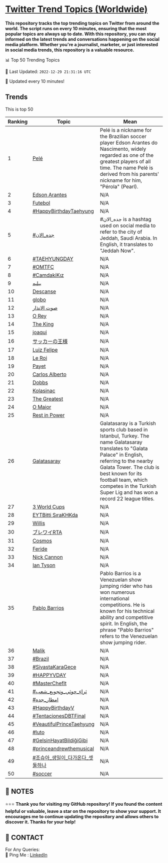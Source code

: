 [Twitter Trend Topics (Worldwide)](https://github.com/ErcinDedeoglu/Twitter-Trend-Topics)
==========

**This repository tracks the top trending topics on Twitter from around the world. 
The script runs on every 10 minutes, ensuring that the most popular topics are always up to date. 
With this repository, you can stay informed on the latest trends and conversations happening on the social media platform. 
Whether you're a journalist, marketer, or just interested in social media trends, this repository is a valuable resource.**


📊 Top 50 Trending Topics

📆 Last Updated: `2022-12-29 21:31:16 UTC`

🔧 Updated every 10 minutes!


## Trends

This is top 50

| Ranking | Topic | Mean |
| ------- | ------------ | ------------ |
| 1 | [Pelé](http://twitter.com/search?q=Pel%c3%a9) | Pelé is a nickname for the Brazilian soccer player Edson Arantes do Nascimento, widely regarded as one of the greatest players of all time. The name Pelé is derived from his parents' nickname for him, "Pérola" (Pearl). |
| 2 | [Edson Arantes](http://twitter.com/search?q=Edson+Arantes) | N/A |
| 3 | [Futebol](http://twitter.com/search?q=Futebol) | N/A |
| 4 | [#HappyBirthdayTaehyung](http://twitter.com/search?q=%23HappyBirthdayTaehyung) | N/A |
| 5 | [#جده_الان](http://twitter.com/search?q=%23%d8%ac%d8%af%d9%87_%d8%a7%d9%84%d8%a7%d9%86) | #جده_الان is a hashtag used on social media to refer to the city of Jeddah, Saudi Arabia. In English, it translates to "Jeddah Now". |
| 6 | [#TAEHYUNGDAY](http://twitter.com/search?q=%23TAEHYUNGDAY) | N/A |
| 7 | [#OMTFC](http://twitter.com/search?q=%23OMTFC) | N/A |
| 8 | [#CamdakiKız](http://twitter.com/search?q=%23CamdakiK%c4%b1z) | N/A |
| 9 | [بيليه](http://twitter.com/search?q=%d8%a8%d9%8a%d9%84%d9%8a%d9%87) | N/A |
| 10 | [Descanse](http://twitter.com/search?q=Descanse) | N/A |
| 11 | [globo](http://twitter.com/search?q=globo) | N/A |
| 12 | [صوت الانذار](http://twitter.com/search?q=%d8%b5%d9%88%d8%aa+%d8%a7%d9%84%d8%a7%d9%86%d8%b0%d8%a7%d8%b1) | N/A |
| 13 | [O Rey](http://twitter.com/search?q=O+Rey) | N/A |
| 14 | [The King](http://twitter.com/search?q=The+King) | N/A |
| 15 | [joaqui](http://twitter.com/search?q=joaqui) | N/A |
| 16 | [サッカーの王様](http://twitter.com/search?q=%e3%82%b5%e3%83%83%e3%82%ab%e3%83%bc%e3%81%ae%e7%8e%8b%e6%a7%98) | N/A |
| 17 | [Luiz Felipe](http://twitter.com/search?q=Luiz+Felipe) | N/A |
| 18 | [Le Roi](http://twitter.com/search?q=Le+Roi) | N/A |
| 19 | [Payet](http://twitter.com/search?q=Payet) | N/A |
| 20 | [Carlos Alberto](http://twitter.com/search?q=Carlos+Alberto) | N/A |
| 21 | [Dobbs](http://twitter.com/search?q=Dobbs) | N/A |
| 22 | [Kolasinac](http://twitter.com/search?q=Kolasinac) | N/A |
| 23 | [The Greatest](http://twitter.com/search?q=The+Greatest) | N/A |
| 24 | [O Maior](http://twitter.com/search?q=O+Maior) | N/A |
| 25 | [Rest in Power](http://twitter.com/search?q=Rest+in+Power) | N/A |
| 26 | [Galatasaray](http://twitter.com/search?q=Galatasaray) | Galatasaray is a Turkish sports club based in Istanbul, Turkey. The name Galatasaray translates to "Galata Palace" in English, referring to the nearby Galata Tower. The club is best known for its football team, which competes in the Turkish Super Lig and has won a record 22 league titles. |
| 27 | [3 World Cups](http://twitter.com/search?q=3+World+Cups) | N/A |
| 28 | [EYTBitti SıraKHKda](http://twitter.com/search?q=EYTBitti+S%c4%b1raKHKda) | N/A |
| 29 | [Willis](http://twitter.com/search?q=Willis) | N/A |
| 30 | [ブレワイRTA](http://twitter.com/search?q=%e3%83%96%e3%83%ac%e3%83%af%e3%82%a4RTA) | N/A |
| 31 | [Cosmos](http://twitter.com/search?q=Cosmos) | N/A |
| 32 | [Feride](http://twitter.com/search?q=Feride) | N/A |
| 33 | [Nick Cannon](http://twitter.com/search?q=Nick+Cannon) | N/A |
| 34 | [Ian Tyson](http://twitter.com/search?q=Ian+Tyson) | N/A |
| 35 | [Pablo Barrios](http://twitter.com/search?q=Pablo+Barrios) | Pablo Barrios is a Venezuelan show jumping rider who has won numerous international competitions. He is known for his technical ability and competitive spirit. In English, the phrase "Pablo Barrios" refers to the Venezuelan show jumping rider. |
| 36 | [Malik](http://twitter.com/search?q=Malik) | N/A |
| 37 | [#Brazil](http://twitter.com/search?q=%23Brazil) | N/A |
| 38 | [#SivastaKaraGece](http://twitter.com/search?q=%23SivastaKaraGece) | N/A |
| 39 | [#HAPPYVDAY](http://twitter.com/search?q=%23HAPPYVDAY) | N/A |
| 40 | [#MasterChefIt](http://twitter.com/search?q=%23MasterChefIt) | N/A |
| 41 | [#ثراء_حوثي_وتجويع_شعب](http://twitter.com/search?q=%23%d8%ab%d8%b1%d8%a7%d8%a1_%d8%ad%d9%88%d8%ab%d9%8a_%d9%88%d8%aa%d8%ac%d9%88%d9%8a%d8%b9_%d8%b4%d8%b9%d8%a8) | N/A |
| 42 | [#امطار_جده](http://twitter.com/search?q=%23%d8%a7%d9%85%d8%b7%d8%a7%d8%b1_%d8%ac%d8%af%d9%87) | N/A |
| 43 | [#HappyBirthdayV](http://twitter.com/search?q=%23HappyBirthdayV) | N/A |
| 44 | [#TentacionesDBTFinal](http://twitter.com/search?q=%23TentacionesDBTFinal) | N/A |
| 45 | [#VeautifulPrinceTaehyung](http://twitter.com/search?q=%23VeautifulPrinceTaehyung) | N/A |
| 46 | [#luto](http://twitter.com/search?q=%23luto) | N/A |
| 47 | [#GelsinHayatBildiğiGibi](http://twitter.com/search?q=%23GelsinHayatBildi%c4%9fiGibi) | N/A |
| 48 | [#princeandrewthemusical](http://twitter.com/search?q=%23princeandrewthemusical) | N/A |
| 49 | [#조슈아_생일이_다가온다_셋둘하나](http://twitter.com/search?q=%23%ec%a1%b0%ec%8a%88%ec%95%84_%ec%83%9d%ec%9d%bc%ec%9d%b4_%eb%8b%a4%ea%b0%80%ec%98%a8%eb%8b%a4_%ec%85%8b%eb%91%98%ed%95%98%eb%82%98) | N/A |
| 50 | [#soccer](http://twitter.com/search?q=%23soccer) | N/A |




## 📝 NOTES

⭐⭐⭐ **Thank you for visiting my GitHub repository! If you found the content helpful or valuable, leave a star on the repository to show your support. It encourages me to continue updating the repository and allows others to discover it. Thanks for your help!**

## 📨 CONTACT

 For Any Queries:  
            🏓 Ping Me : [LinkedIn](https://www.linkedin.com/in/ercindedeoglu/)